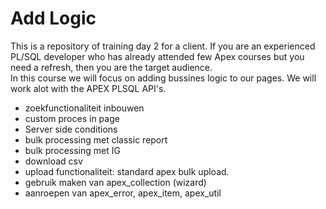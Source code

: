 # Add Logic

This is a repository of training day 2 for a client. If you are an experienced PL/SQL developer who has already attended few Apex courses but you need a refresh, then you are the target audience.</br>
In this course we will focus on adding bussines logic to our pages. We will work alot with the APEX PLSQL API's. </br>
- zoekfunctionaliteit inbouwen
- custom proces in page
- Server side conditions
- bulk processing met classic report
- bulk processing met IG
- download csv
- upload functionaliteit: standard apex bulk upload.
- gebruik maken van apex_collection (wizard)
- aanroepen van apex_error, apex_item, apex_util
